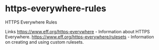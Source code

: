 https-everywhere-rules
======================

HTTPS Everywhere Rules

Links
https://www.eff.org/https-everywhere - Information about HTTPS Everywhere.
https://www.eff.org/https-everywhere/rulesets - Information on creating and using custom rulesets.
